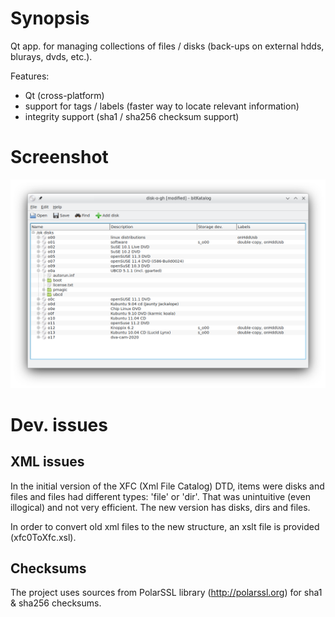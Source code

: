 Synopsis
=========

Qt app. for managing collections of files / disks (back-ups on external hdds, blurays, dvds, etc.).

Features:
 * Qt (cross-platform)
 * support for tags / labels (faster way to locate relevant information)
 * integrity support (sha1 / sha256 checksum support)

Screenshot
==========

![Screenshot](https://github.com/clapautius/bitKatalog/blob/master/doc/bitkatalog-qt-screenshot.png)

Dev. issues
===========

XML issues
----------

  In the initial version of the XFC (Xml File Catalog) DTD, items were disks and
files and files had different types: 'file' or 'dir'. That was unintuitive
(even illogical) and not very efficient.
  The new version has disks, dirs and files.

  In order to convert old xml files to the new structure, an xslt file is
provided (xfc0ToXfc.xsl).

Checksums
----------

The project uses sources from PolarSSL library (http://polarssl.org) for sha1 &
sha256 checksums.

